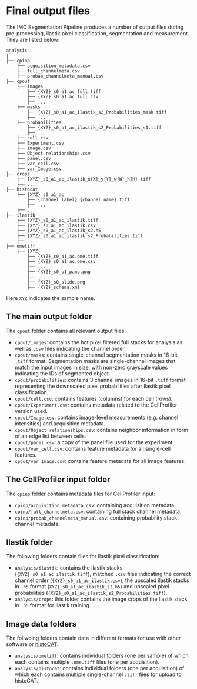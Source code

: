 # Final output files

The IMC Segmentation Pipeline produces a number of output files during pre-processing, ilastik pixel classification, segmentation and measurement. 
They are listed below:

    analysis
    |
    ├── cpinp 
        ├── acquisition_metadata.csv 
        ├── full_channelmeta.csv
        ├── probab_channelmeta_manual.csv
    ├── cpout      
        ├── images
            ├── {XYZ}_s0_a1_ac_full.tiff
            ├── {XYZ}_s0_a1_ac_full.csv
            ├── ...
        ├── masks
            ├── {XYZ}_s0_a1_ac_ilastik_s2_Probabilities_mask.tiff
            ├── ...
        ├── probabilities
            ├── {XYZ}_s0_a1_ac_ilastik_s2_Probabilities_s1.tiff
            ├── ...
        ├── cell.csv
        ├── Experiment.csv
        ├── Image.csv
        ├── Object relationships.csv
        ├── panel.csv
        ├── var_cell.csv
        ├── var_Image.csv
    ├── crops 
        ├── {XYZ}_s0_a1_ac_ilastik_x{X}_y{Y}_w{W}_h{H}.tiff
        ├── ...
    ├── histocat
        ├── {XYZ}_s0_a1_ac
            ├── {channel_label}_{channel_name}.tiff
            ├── ...
        ├── ...
    ├── ilastik
        ├── {XYZ}_s0_a1_ac_ilastik.tiff
        ├── {XYZ}_s0_a1_ac_ilastik.csv
        ├── {XYZ}_s0_a1_ac_ilastik_s2.h5
        ├── {XYZ}_s0_a1_ac_ilastik_s2_Probabilities.tiff
        ├── ...
    ├── ometiff
        ├── {XYZ}
            ├── {XYZ}_s0_a1_ac.ome.tiff
            ├── {XYZ}_s0_a1_ac.ome.csv
            ├── ...
            ├── {XYZ}_s0_p1_pano.png
            ├── ...
            ├── {XYZ}_s0_slide.png
            ├── {XYZ}_schema.xml
    

Here `XYZ` indicates the sample name.

## The main output folder

The `cpout` folder contains all relevant output files:

* `cpout/images`: contains the hot pixel filtered full stacks for analysis as well as `.csv` files indicating the channel order. 
* `cpout/masks`: contains single-channel segmentation masks in 16-bit `.tiff` format. Segmentation masks are single-channel images that match the input images in size, with non-zero grayscale values indicating the IDs of segmented object. 
* `cpout/probabilities`: contains 3 channel images in 16-bit `.tiff` format representing the downscaled pixel probabilities after Ilastik pixel classification.
* `cpout/cell.csv`: contains features (columns) for each cell (rows).
* `cpout/Experiment.csv`: contains metadata related to the CellProfiler version used.
* `cpout/Image.csv`: contains image-level measurements (e.g. channel intensities) and acquisition metadata. 
* `cpout/Object relationships.csv`: contains neighbor information in form of an edge list between cells.
* `cpout/panel.csv`: a copy of the panel file used for the experiment.
* `cpout/var_cell.csv`: contains feature metadata for all single-cell features.
* `cpout/var_Image.csv`: contains feature metadata for all image features.

## The CellProfiler input folder

The `cpinp` folder contains metadata files for CellProfiler input:

* `cpinp/acquisition_metadata.csv`: containing acquisition metadata.
* `cpinp/full_channelmeta.csv`: containing full stack channel metadata.
* `cpinp/probab_channelmeta_manual.csv`: containing probability stack channel metadata.

## Ilastik folder

The following folders contain files for Ilastik pixel classification:

* `analysis/ilastik`: contains the Ilastik stacks (`{XYZ}_s0_a1_ac_ilastik.tiff`), matched `.csv` files indicating the correct channel order (`{XYZ}_s0_a1_ac_ilastik.csv`), the upscaled ilastik stacks in `.h5` format (`XYZ}_s0_a1_ac_ilastik_s2.h5`) and upscaled pixel probabilities (`{XYZ}_s0_a1_ac_ilastik_s2_Probabilities.tiff`).
* `analysis/crops`: this folder contains the image crops of the Ilastik stack in `.h5` format for Ilastik training.

## Image data folders

The follwoing folders contain data in different formats for use with other software or [histoCAT](https://bodenmillergroup.github.io/histoCAT/).

* `analysis/ometiff`: contains individual folders (one per sample) of which each contains multiple `.ome.tiff` files (one per acquisition).  
* `analysis/histocat`: contains individual folders (one per acquisition) of which each contains multiple single-channel `.tiff` files for upload to histoCAT.  